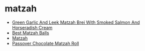 # matzah

 * [Green Garlic And Leek Matzah Brei With Smoked Salmon And Horseradish Cream](../../index/g/green-garlic-and-leek-matzah-brei-with-smoked-salmon-and-horseradish-cream.json)
 * [Best Matzah Balls](../../index/b/best-matzah-balls.json)
 * [Matzah](../../index/m/matzah.json)
 * [Passover Chocolate Matzah Roll](../../index/p/passover-chocolate-matzah-roll.json)
